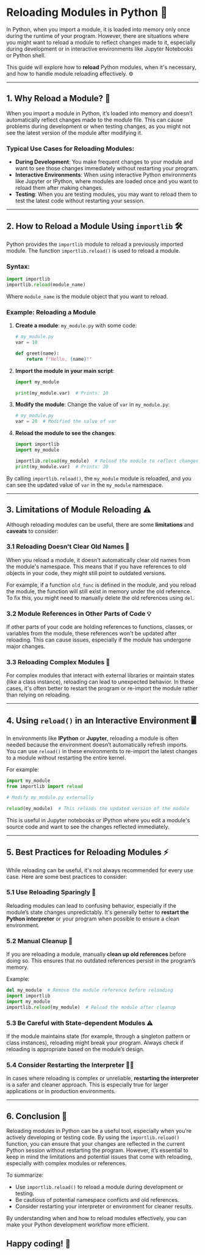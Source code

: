 # Reloading Modules in Python 🔄

In Python, when you import a module, it is loaded into memory only once during the runtime of your program. However, there are situations where you might want to reload a module to reflect changes made to it, especially during development or in interactive environments like Jupyter Notebooks or Python shell.

This guide will explore how to **reload** Python modules, when it's necessary, and how to handle module reloading effectively. ⚙️

---

## 1. Why Reload a Module? 🤔

When you import a module in Python, it’s loaded into memory and doesn’t automatically reflect changes made to the module file. This can cause problems during development or when testing changes, as you might not see the latest version of the module after modifying it.

### Typical Use Cases for Reloading Modules:
- **During Development**: You make frequent changes to your module and want to see those changes immediately without restarting your program.
- **Interactive Environments**: When using interactive Python environments like Jupyter or IPython, where modules are loaded once and you want to reload them after making changes.
- **Testing**: When you are testing modules, you may want to reload them to test the latest code without restarting your session.

---

## 2. How to Reload a Module Using `importlib` 🛠️

Python provides the `importlib` module to reload a previously imported module. The function `importlib.reload()` is used to reload a module.

### Syntax:
```python
import importlib
importlib.reload(module_name)
```

Where `module_name` is the module object that you want to reload. 

### Example: Reloading a Module

1. **Create a module**: `my_module.py` with some code:
    ```python
    # my_module.py
    var = 10

    def greet(name):
        return f"Hello, {name}!"
    ```

2. **Import the module in your main script**:
    ```python
    import my_module

    print(my_module.var)  # Prints: 10
    ```

3. **Modify the module**: Change the value of `var` in `my_module.py`:
    ```python
    # my_module.py
    var = 20  # Modified the value of var
    ```

4. **Reload the module to see the changes**:
    ```python
    import importlib
    import my_module

    importlib.reload(my_module)  # Reload the module to reflect changes
    print(my_module.var)  # Prints: 20
    ```

By calling `importlib.reload()`, the `my_module` module is reloaded, and you can see the updated value of `var` in the `my_module` namespace.

---

## 3. Limitations of Module Reloading ⚠️

Although reloading modules can be useful, there are some **limitations** and **caveats** to consider:

### 3.1 Reloading Doesn't Clear Old Names 🧹

When you reload a module, it doesn't automatically clear old names from the module's namespace. This means that if you have references to old objects in your code, they might still point to outdated versions.

For example, if a function `old_func` is defined in the module, and you reload the module, the function will still exist in memory under the old reference. To fix this, you might need to manually delete the old references using `del`.

### 3.2 Module References in Other Parts of Code 💡

If other parts of your code are holding references to functions, classes, or variables from the module, these references won't be updated after reloading. This can cause issues, especially if the module has undergone major changes.

### 3.3 Reloading Complex Modules 🧩

For complex modules that interact with external libraries or maintain states (like a class instance), reloading can lead to unexpected behavior. In these cases, it's often better to restart the program or re-import the module rather than relying on reloading.

---

## 4. Using `reload()` in an Interactive Environment 🖥️

In environments like **IPython** or **Jupyter**, reloading a module is often needed because the environment doesn’t automatically refresh imports. You can use `reload()` in these environments to re-import the latest changes to a module without restarting the entire kernel.

For example:

```python
import my_module
from importlib import reload

# Modify my_module.py externally

reload(my_module)  # This reloads the updated version of the module
```

This is useful in Jupyter notebooks or IPython where you edit a module's source code and want to see the changes reflected immediately.

---

## 5. Best Practices for Reloading Modules ⚡

While reloading can be useful, it's not always recommended for every use case. Here are some best practices to consider:

### 5.1 Use Reloading Sparingly 🔄

Reloading modules can lead to confusing behavior, especially if the module’s state changes unpredictably. It's generally better to **restart the Python interpreter** or your program when possible to ensure a clean environment.

### 5.2 Manual Cleanup 🧹

If you are reloading a module, manually **clean up old references** before doing so. This ensures that no outdated references persist in the program’s memory.

Example:
```python
del my_module  # Remove the module reference before reloading
import importlib
import my_module
importlib.reload(my_module)  # Reload the module after cleanup
```

### 5.3 Be Careful with State-dependent Modules ⚠️

If the module maintains state (for example, through a singleton pattern or class instances), reloading might break your program. Always check if reloading is appropriate based on the module’s design.

### 5.4 Consider Restarting the Interpreter 🧑‍💻

In cases where reloading is complex or unreliable, **restarting the interpreter** is a safer and cleaner approach. This is especially true for larger applications or in production environments.

---

## 6. Conclusion 🎉

Reloading modules in Python can be a useful tool, especially when you’re actively developing or testing code. By using the `importlib.reload()` function, you can ensure that your changes are reflected in the current Python session without restarting the program. However, it’s essential to keep in mind the limitations and potential issues that come with reloading, especially with complex modules or references.

To summarize:
- Use `importlib.reload()` to reload a module during development or testing.
- Be cautious of potential namespace conflicts and old references.
- Consider restarting your interpreter or environment for cleaner results.

By understanding when and how to reload modules effectively, you can make your Python development workflow more efficient.

Happy coding! 🚀
---
